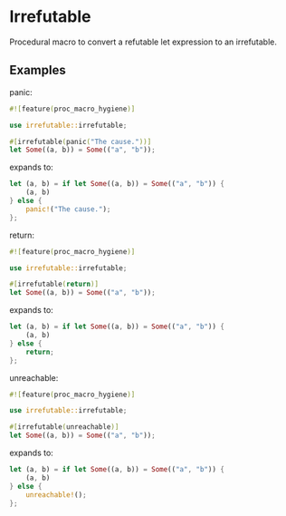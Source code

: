 # Irrefutable

Procedural macro to convert a refutable let expression to an irrefutable.

## Examples

panic:

```rust
#![feature(proc_macro_hygiene)]

use irrefutable::irrefutable;

#[irrefutable(panic("The cause."))]
let Some((a, b)) = Some(("a", "b"));
```

expands to:

```rust
let (a, b) = if let Some((a, b)) = Some(("a", "b")) {
    (a, b)
} else {
    panic!("The cause.");
};
```

return:

```rust
#![feature(proc_macro_hygiene)]

use irrefutable::irrefutable;

#[irrefutable(return)]
let Some((a, b)) = Some(("a", "b"));
```

expands to:

```rust
let (a, b) = if let Some((a, b)) = Some(("a", "b")) {
    (a, b)
} else {
    return;
};
```

unreachable:

```rust
#![feature(proc_macro_hygiene)]

use irrefutable::irrefutable;

#[irrefutable(unreachable)]
let Some((a, b)) = Some(("a", "b"));
```

expands to:

```rust
let (a, b) = if let Some((a, b)) = Some(("a", "b")) {
    (a, b)
} else {
    unreachable!();
};
```
